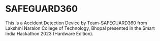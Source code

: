 # SAFEGUARD360
This is a Accident Detection Device by Team-SAFEGUARD360 from Lakshmi Naraion College of Technology, Bhopal presented in the Smart India Hackathon 2023 (Hardware Edition).
